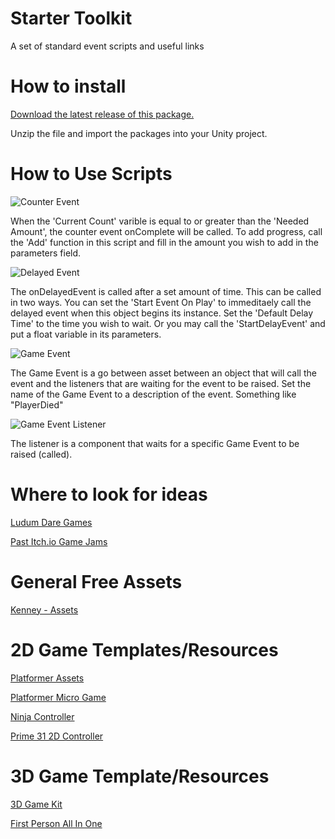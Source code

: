 # Starter Toolkit
A set of standard event scripts and useful links

# How to install
[Download the latest release of this package.](https://github.com/ShockerStudios/StarterToolkit/archive/1.0.zip)

Unzip the file and import the packages into your Unity project.

# How to Use Scripts
![Counter Event](https://github.com/ShockerStudios/StarterToolkit/blob/master/Info/CounterEvent.png)

When the 'Current Count' varible is equal to or greater than the 'Needed Amount', the counter event onComplete will be called. To add progress, call the 'Add' function in this script and fill in the amount you wish to add in the parameters field.

![Delayed Event](https://github.com/ShockerStudios/StarterToolkit/blob/master/Info/DelayedEvent.png)

The onDelayedEvent is called after a set amount of time. This can be called in two ways. You can set the 'Start Event On Play' to immeditaely call the delayed event when this object begins its instance. Set the 'Default Delay Time' to the time you wish to wait. Or you may call the 'StartDelayEvent' and put a float variable in its parameters.

![Game Event](https://github.com/ShockerStudios/StarterToolkit/blob/master/Info/GameEvent.png)

The Game Event is a go between asset between an object that will call the event and the listeners that are waiting for the event to be raised. Set the name of the Game Event to a description of the event. Something like "PlayerDied"

![Game Event Listener](https://github.com/ShockerStudios/StarterToolkit/blob/master/Info/GameEventListener.png)

The listener is a component that waits for a specific Game Event to be raised (called).

# Where to look for ideas
[Ludum Dare Games](http://ldjam.com/games)

[Past Itch.io Game Jams](https://itch.io/jams/past)

# General Free Assets
[Kenney - Assets](https://www.kenney.nl/assets)

# 2D Game Templates/Resources
[Platformer Assets](https://assetstore.unity.com/?q=platformer&orderBy=0)

[Platformer Micro Game](https://assetstore.unity.com/packages/templates/platformer-microgame-151055)

[Ninja Controller](https://assetstore.unity.com/packages/tools/physics/ninja-controller-64976)

[Prime 31 2D Controller](https://github.com/prime31/CharacterController2D)

# 3D Game Template/Resources
[3D Game Kit](https://assetstore.unity.com/packages/templates/tutorials/3d-game-kit-lite-135162)

[First Person All In One](https://assetstore.unity.com/packages/templates/systems/first-person-all-in-one-135316)
